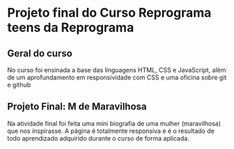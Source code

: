 # Projeto final do Curso Reprograma teens da Reprograma

## Geral do curso

No curso foi ensinada a base das linguagens HTML, CSS e JavaScript, além de um aprofundamento em responsividade com CSS e uma oficina sobre git e github

## Projeto Final: M de Maravilhosa

Na atividade final foi feita uma mini biografia de uma mulher (maravilhosa) que nos inspirasse. A página é totalmente responsiva e é o resultado de todo aprendizado adquirido durante o curso de forma aplicada.


